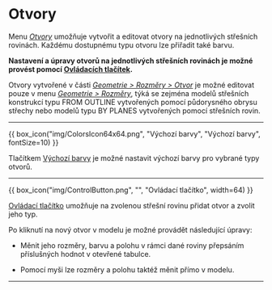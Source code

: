 
# Otvory

  <p>Menu <u><i>Otvory</i></u> umožňuje vytvořit a editovat otvory na jednotlivých střešních rovinách. Každému dostupnému typu otvoru lze přiřadit také barvu.</p>

  <p><b>Nastavení a úpravy otvorů na jednotlivých střešních rovinách je možné provést pomocí <u>Ovládacích tlačítek</u>.</b></p>

  <p>Otvory vytvořené v části <u><i>Geometrie &gt; Rozměry &gt; Otvor</i></u> je možné editovat pouze v menu <u><i>Geometrie &gt; Rozměry</i></u>, týká se zejména modelů střešních konstrukcí typu FROM OUTLINE vytvořených pomocí půdorysného obrysu střechy nebo modelů typu BY PLANES vytvořených pomocí střešních rovin.</p>

  <hr class="main">

  {{ box_icon("img/ColorsIcon64x64.png", "Výchozí barvy", "Výchozí barvy", fontSize=10) }}

  <p>Tlačítkem <u>Výchozí barvy</u> je možné nastavit výchozí barvy pro vybrané typy otvorů.</p>

  <hr class="main">

  {{ box_icon("img/ControlButton.png", "", "Ovládací tlačítko", width=64) }}

  <p><u>Ovládací tlačítko</u> umožňuje na zvolenou střešní rovinu přidat otvor a zvolit jeho typ.</p>

  <p>Po kliknutí na nový otvor v modelu je možné provádět následující úpravy:</p>
  <ul>
    <li><p>Měnit jeho rozměry, barvu a polohu v rámci dané roviny přepsáním příslušných hodnot v otevřené tabulce.</p></li>
    <li><p>Pomocí myši lze rozměry a polohu taktéž měnit přímo v modelu.</p></li>
  </ul>

  <hr class="main">

<!-- product: HiStruct Roofs -->


